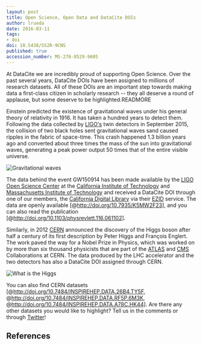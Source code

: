 ```yaml
---
layout: post
title: Open Science, Open Data and DataCite DOIs
author: lrueda
date: 2016-03-11
tags:
- doi
doi: 10.5438/SS2R-9CNS
published: true
accession_number: MS-276-8529-9605
---
```

At DataCite we are incredibly proud of supporting Open Science. Over the past several years, DataCite DOIs have been assigned to millions of research datasets. All of these DOIs are an important step towards making data a first-class citizen in scholarly research -- they all deserve a round of applause, but some deserve to be highlighted.READMORE

Einstein predicted the existence of gravitational waves under his general theory of relativity in 1916. It has taken a hundred years to detect them. Following the data collected by [LIGO's](https://www.ligo.caltech.edu) twin detectors in September 2015, the collision of two black holes sent gravitational waves sand caused ripples in the fabric of space-time. This crash happened 1.3 billion years ago and converted about three times the mass of the sun into gravitational waves, generating a peak power output 50 times that of the entire visible universe.

![[Gravitational waves](http://www.space.com/31900-gravitational-waves-discovery-ligo.html)](/images/2016/03/waves.png)

The data behind the event GW150914 has been made available by the [LIGO Open Science Center](https://losc.ligo.org/) at the [California Institute of Technology](http://www.caltech.edu/) and [Massachusetts Institute of Technology](http://www.mit.edu/) and received a DataCite DOI through one of our members, the [California Digital Library](http://www.cdlib.org/) via their [EZID](http://ezid.cdlib.org/) service. The data are openly available [@http://doi.org/10.7935/K5MW2F23], and you can also read the publication [@http://doi.org/10.1103/physrevlett.116.061102].

Similarly, in 2012 [CERN](http://cern.ch) announced the discovery of the Higgs boson after half a century of its first description by Peter Higgs and François Englert. The work paved the way for a Nobel Prize in Physics, which was worked on by more than six thousand physicists that are part of the [ATLAS](http://atlas.ch/) and [CMS](cms.web.cern.ch/) Collaborations at CERN. The data produced by the LHC accelerator and the two detectors has also a DataCite DOI assigned through CERN.

![[What is the Higgs](http://www.nytimes.com/interactive/2013/10/08/science/the-higgs-boson.html?_r=0#/?g=true&higgs1_slide=0 )](/images/2016/03/higgs.png)

You can also find CERN datasets [@http://doi.org/10.7484/INSPIREHEP.DATA.26B4.TY5F, @http://doi.org/10.7484/INSPIREHEP.DATA.RF5P.6M3K, @http://doi.org/10.7484/INSPIREHEP.DATA.A78C.HK44]. Are there any other datasets you would like to highlight? Tell us in the comments or through [Twitter](https://twitter.com/datacite/status/709380561547173888)!

## References

